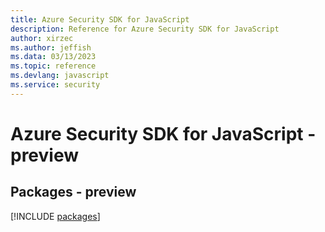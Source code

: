 ```yaml
---
title: Azure Security SDK for JavaScript
description: Reference for Azure Security SDK for JavaScript
author: xirzec
ms.author: jeffish
ms.data: 03/13/2023
ms.topic: reference
ms.devlang: javascript
ms.service: security
---
```

# Azure Security SDK for JavaScript - preview
## Packages - preview
[!INCLUDE [packages](security-index.md)]